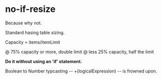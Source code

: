 # no-if-resize
Because why not.

Standard hasing table sizing.

Capacity =  items/itemLimit

@ 75% capacity or more, double limit
@ less 25% capacity, half the limit

**Do it without using an 'if' statement.**

Boolean to Number typcasting -- +(logicalExpression) -- is frowned upon.
